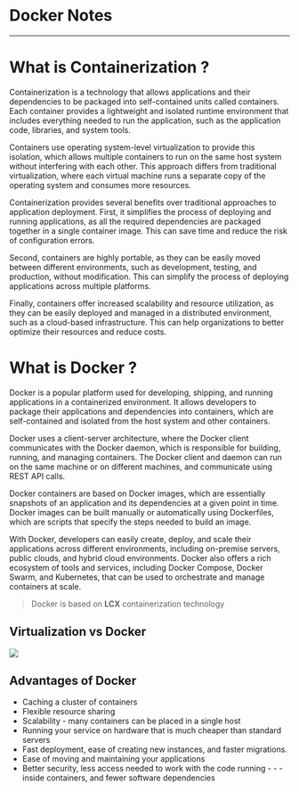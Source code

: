 # Docker Notes
---
# What is Containerization ?
Containerization is a technology that allows applications and their dependencies to be packaged into self-contained units called containers. Each container provides a lightweight and isolated runtime environment that includes everything needed to run the application, such as the application code, libraries, and system tools.

Containers use operating system-level virtualization to provide this isolation, which allows multiple containers to run on the same host system without interfering with each other. This approach differs from traditional virtualization, where each virtual machine runs a separate copy of the operating system and consumes more resources.

Containerization provides several benefits over traditional approaches to application deployment. First, it simplifies the process of deploying and running applications, as all the required dependencies are packaged together in a single container image. This can save time and reduce the risk of configuration errors.

Second, containers are highly portable, as they can be easily moved between different environments, such as development, testing, and production, without modification. This can simplify the process of deploying applications across multiple platforms.

Finally, containers offer increased scalability and resource utilization, as they can be easily deployed and managed in a distributed environment, such as a cloud-based infrastructure. This can help organizations to better optimize their resources and reduce costs.

# What is Docker ?
Docker is a popular platform used for developing, shipping, and running applications in a containerized environment. It allows developers to package their applications and dependencies into containers, which are self-contained and isolated from the host system and other containers.

Docker uses a client-server architecture, where the Docker client communicates with the Docker daemon, which is responsible for building, running, and managing containers. The Docker client and daemon can run on the same machine or on different machines, and communicate using REST API calls.

Docker containers are based on Docker images, which are essentially snapshots of an application and its dependencies at a given point in time. Docker images can be built manually or automatically using Dockerfiles, which are scripts that specify the steps needed to build an image.

With Docker, developers can easily create, deploy, and scale their applications across different environments, including on-premise servers, public clouds, and hybrid cloud environments. Docker also offers a rich ecosystem of tools and services, including Docker Compose, Docker Swarm, and Kubernetes, that can be used to orchestrate and manage containers at scale.

> Docker is based on **LCX** containerization technology

## Virtualization vs Docker
![](https://res.cloudinary.com/practicaldev/image/fetch/s--VoR6BpdY--/c_limit%2Cf_auto%2Cfl_progressive%2Cq_auto%2Cw_880/https://thepracticaldev.s3.amazonaws.com/i/o8gzz4378a6uokadhmsg.png)

## Advantages of Docker
- Caching a cluster of containers
- Flexible resource sharing
- Scalability - many containers can be placed in a single host
- Running your service on hardware that is much cheaper than standard servers
- Fast deployment, ease of creating new instances, and faster migrations.
- Ease of moving and maintaining your applications
- Better security, less access needed to work with the code running - - - inside containers, and fewer software dependencies



